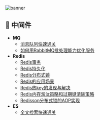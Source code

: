 ![banner](https://rameosu.github.io/jspai/assets/rameo/jspai.jpg)

## 🚀 中间件
- **MQ**
    - [消息队列快速通关](/Middleware/MQ/消息队列快速通关.md)
    - [如何用RabbitMQ批处理能力优化服务](/Middleware/MQ/如何用RabbitMQ批处理能力优化服务.md)
- **Redis**
    - [Redis事务](/Middleware/Redis/Redis事务.md)
    - [Redis持久化](/Middleware/Redis/Redis持久化.md)
    - [Redis分布式锁](/Middleware/Redis/Redis分布式锁.md)
    - [Redis的应用场景](/Middleware/Redis/Redis的应用场景.md)
    - [Redis热key的发现与解决](/Middleware/Redis/Redis热key的发现与解决.md)
    - [Redis内存淘汰策略和过期键清除策略](/Middleware/Redis/Redis内存淘汰策略和过期键清除策略.md)
    - [Redisson分布式锁的AOP实现](/Middleware/Redis/Redisson分布式锁的AOP实现.md)
- **ES**
  - [全文检索快速通关](/Middleware/ES/全文检索快速通关.md)

